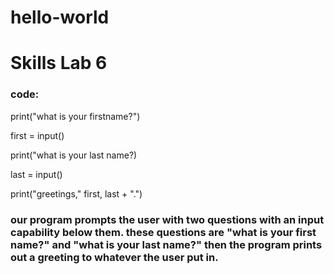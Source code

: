 # hello-world
# Skills Lab 6

### code:

print("what is your firstname?")

first = input()

print("what is your last name?)

last = input()

print("greetings," first, last + ".")


### our program prompts the user with two questions with an input capability below them. these questions are "what is your first name?" and "what is your last name?" then the program prints out a greeting to whatever the user put in. 
